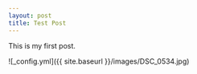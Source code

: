 ```yaml
---
layout: post
title: Test Post
---
```


This is my first post.

![_config.yml]({{ site.baseurl }}/images/DSC_0534.jpg)
